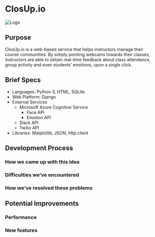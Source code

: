 # ClosUp.io
![Logo](https://storage.googleapis.com/test-bucket-instance-0/CU-Logo.png)
## Purpose
ClosUp.io is a web-based service that helps instructors manage their course communities. By simply pointing webcams towards their classes, instructors are able to obtain real-time feedback about class attendance, group activity and even students’ emotions, upon a single click.
## Brief Specs
* Languages: Python 3, HTML, SQLite
* Web Platform: Django
* External Services
	* Microsoft Azure Cognitive Service
		* Face API
		* Emotion API
	* Slack API
	* Twilio API
* Libraries: Matplotlib, JSON, http.client
## Development Process
### How we came up with this idea
### Difficulties we’ve encountered
### How we’ve resolved these problems
## Potential Improvements
### Performance
### New features
